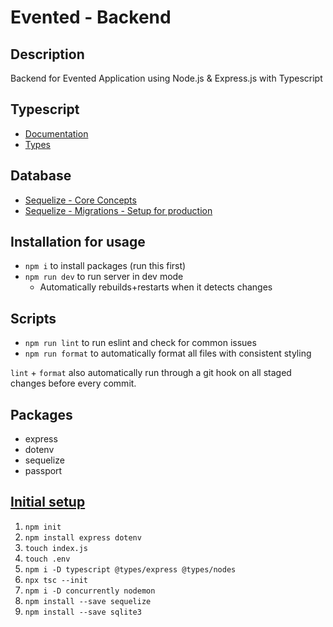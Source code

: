 # Evented - Backend

## Description

Backend for Evented Application using Node.js & Express.js with Typescript

## Typescript

-   [Documentation](https://www.typescriptlang.org/docs/)
-   [Types](https://github.com/DefinitelyTyped/DefinitelyTyped/tree/master/types)

## Database

-   [Sequelize - Core Concepts](https://sequelize.org/docs/v6/category/core-concepts/)
-   [Sequelize - Migrations - Setup for production](https://sequelize.org/docs/v6/other-topics/migrations/)

## Installation for usage

-   `npm i` to install packages (run this first)
-   `npm run dev` to run server in dev mode
    -   Automatically rebuilds+restarts when it detects changes

## Scripts

-   `npm run lint` to run eslint and check for common issues
-   `npm run format` to automatically format all files with consistent styling

`lint` + `format` also automatically run through a git hook on all staged changes before every commit.

## Packages

-   express
-   dotenv
-   sequelize
-   passport

## [Initial setup](https://blog.logrocket.com/how-to-set-up-node-typescript-express/)

1. `npm init`
2. `npm install express dotenv`
3. `touch index.js`
4. `touch .env`
5. `npm i -D typescript @types/express @types/nodes`
6. `npx tsc --init`
7. `npm i -D concurrently nodemon`
8. `npm install --save sequelize`
9. `npm install --save sqlite3`
